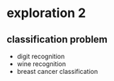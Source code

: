 # exploration 2

## classification problem

- digit recognition
- wine recognition
- breast cancer classification
